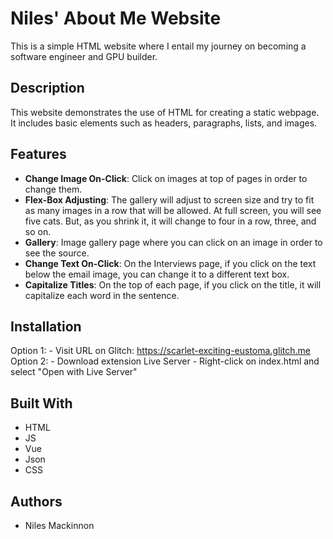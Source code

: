 # Niles' About Me Website


This is a simple HTML website where I entail my journey on becoming a software engineer and GPU builder.


## Description


This website demonstrates the use of HTML for creating a static webpage. It includes basic elements such as headers, paragraphs, lists, and images.


## Features
- **Change Image On-Click**: Click on images at top of pages in order to change them.
- **Flex-Box Adjusting**: The gallery will adjust to screen size and try to fit as many images in a row that will be allowed. At full screen, you will see five cats. But, as you shrink it, it will change to four in a row, three, and so on.
- **Gallery**: Image gallery page where you can click on an image in order to see the source.
- **Change Text On-Click**: On the Interviews page, if you click on the text below the email image, you can change it to a different text box.
- **Capitalize Titles**: On the top of each page, if you click on the title, it will capitalize each word in the sentence.


## Installation
Option 1:
    - Visit URL on Glitch: https://scarlet-exciting-eustoma.glitch.me
Option 2:
    - Download extension Live Server
    - Right-click on index.html and select "Open with Live Server"


## Built With


- HTML
- JS
- Vue
- Json
- CSS


## Authors


- Niles Mackinnon





